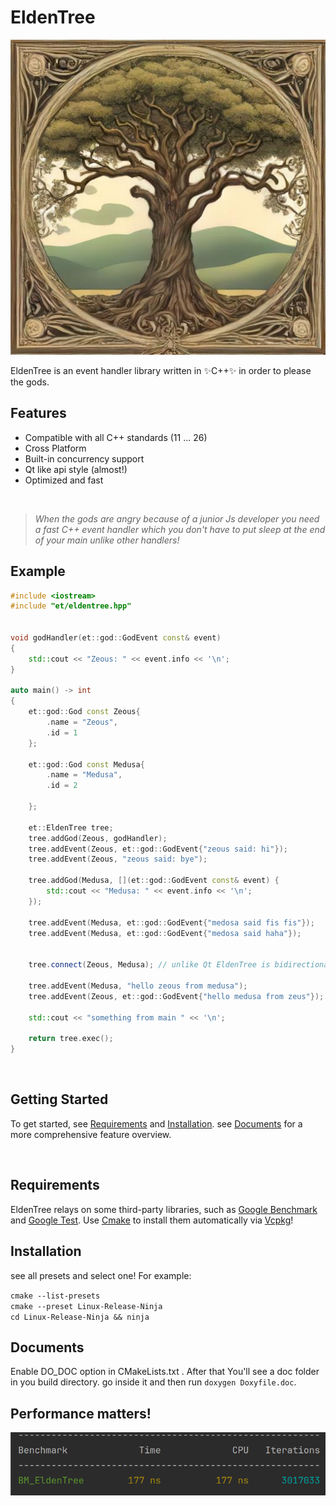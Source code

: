 # EldenTree


![image info](resources/logo.jpeg "EldenTree logo")


EldenTree is an event handler library written in  ✨C++✨   in order to please the gods.

## Features

- Compatible with all  C++ standards (11 ... 26)
- Cross Platform
- Built-in concurrency support
- Qt like api style (almost!)
- Optimized and fast 

<br/>

> _When the gods are angry because of a junior Js developer
> you need a fast C++ event handler which you don't have to put
> sleep at the end of your main unlike other handlers!_


## Example

```c++
#include <iostream>
#include "et/eldentree.hpp"


void godHandler(et::god::GodEvent const& event)
{
    std::cout << "Zeous: " << event.info << '\n';
}

auto main() -> int
{
    et::god::God const Zeous{
        .name = "Zeous",
        .id = 1
    };

    et::god::God const Medusa{
        .name = "Medusa",
        .id = 2

    };

    et::EldenTree tree;
    tree.addGod(Zeous, godHandler);
    tree.addEvent(Zeous, et::god::GodEvent{"zeous said: hi"});
    tree.addEvent(Zeous, "zeous said: bye");

    tree.addGod(Medusa, [](et::god::GodEvent const& event) {
        std::cout << "Medusa: " << event.info << '\n';
    });
    
    tree.addEvent(Medusa, et::god::GodEvent{"medosa said fis fis"});
    tree.addEvent(Medusa, et::god::GodEvent{"medosa said haha"});


    tree.connect(Zeous, Medusa); // unlike Qt EldenTree is bidirectional

    tree.addEvent(Medusa, "hello zeous from medusa");
    tree.addEvent(Zeous, et::god::GodEvent{"hello medusa from zeus"});

    std::cout << "something from main " << '\n';

    return tree.exec();
}
```
<br/>


## Getting Started

To get started, see [Requirements](#requirements) and [Installation](#installation). see [Documents](#documents) 
for a more comprehensive feature overview.

<br/>

## Requirements
EldenTree relays on some third-party libraries, such as [Google Benchmark][Benchmark]
and [Google Test][Test]. Use [Cmake][cmake] to install them automatically via [Vcpkg][vcpkg]!
<br/>


## Installation
see all presets and select one! For example:

``
    cmake --list-presets
``
<br/>
``
cmake --preset Linux-Release-Ninja
``
</br>
``
cd Linux-Release-Ninja && ninja
``
<br/>


## Documents
Enable DO_DOC option in CMakeLists.txt . After that You'll see a doc folder in you build directory.
go inside it and then run ``doxygen Doxyfile.doc``.


## Performance matters!
![image info](resources/bench.png "benchmark image")

[Benchmark]: https://github.com/google/benchmark
[Test]: https://github.com/google/googletest
[vcpkg]: https://vcpkg.io/en/index.html
[cmake]: https://cmake.org/